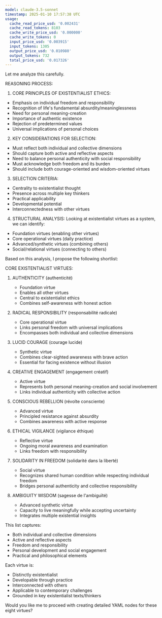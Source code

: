 ```yaml
---
model: claude-3.5-sonnet
timestamp: 2025-01-10 17:57:38 UTC
usage:
  cache_read_price_usd: '0.002431'
  cache_read_tokens: 8103
  cache_write_price_usd: '0.000000'
  cache_write_tokens: 0
  input_price_usd: '0.003915'
  input_tokens: 1305
  output_price_usd: '0.010980'
  output_tokens: 732
  total_price_usd: '0.017326'
---
```


Let me analyze this carefully.

REASONING PROCESS:

1. CORE PRINCIPLES OF EXISTENTIALIST ETHICS:
- Emphasis on individual freedom and responsibility
- Recognition of life's fundamental absurdity/meaninglessness
- Need for personal meaning-creation
- Importance of authentic existence
- Rejection of predetermined values
- Universal implications of personal choices

2. KEY CONSIDERATIONS FOR SELECTION:
- Must reflect both individual and collective dimensions
- Should capture both active and reflective aspects
- Need to balance personal authenticity with social responsibility
- Must acknowledge both freedom and its burden
- Should include both courage-oriented and wisdom-oriented virtues

3. SELECTION CRITERIA:
- Centrality to existentialist thought
- Presence across multiple key thinkers
- Practical applicability
- Developmental potential
- Interconnectedness with other virtues

4. STRUCTURAL ANALYSIS:
Looking at existentialist virtues as a system, we can identify:
- Foundation virtues (enabling other virtues)
- Core operational virtues (daily practice)
- Advanced/synthetic virtues (combining others)
- Social/relational virtues (connecting to others)

Based on this analysis, I propose the following shortlist:

CORE EXISTENTIALIST VIRTUES:

1. AUTHENTICITY (authenticité)
   - Foundation virtue
   - Enables all other virtues
   - Central to existentialist ethics
   - Combines self-awareness with honest action

2. RADICAL RESPONSIBILITY (responsabilité radicale)
   - Core operational virtue
   - Links personal freedom with universal implications
   - Encompasses both individual and collective dimensions

3. LUCID COURAGE (courage lucide)
   - Synthetic virtue
   - Combines clear-sighted awareness with brave action
   - Essential for facing existence without illusion

4. CREATIVE ENGAGEMENT (engagement créatif)
   - Active virtue
   - Represents both personal meaning-creation and social involvement
   - Links individual authenticity with collective action

5. CONSCIOUS REBELLION (révolte consciente)
   - Advanced virtue
   - Principled resistance against absurdity
   - Combines awareness with active response

6. ETHICAL VIGILANCE (vigilance éthique)
   - Reflective virtue
   - Ongoing moral awareness and examination
   - Links freedom with responsibility

7. SOLIDARITY IN FREEDOM (solidarité dans la liberté)
   - Social virtue
   - Recognizes shared human condition while respecting individual freedom
   - Bridges personal authenticity and collective responsibility

8. AMBIGUITY WISDOM (sagesse de l'ambiguïté)
   - Advanced synthetic virtue
   - Capacity to live meaningfully while accepting uncertainty
   - Integrates multiple existential insights

This list captures:
- Both individual and collective dimensions
- Active and reflective aspects
- Freedom and responsibility
- Personal development and social engagement
- Practical and philosophical elements

Each virtue is:
- Distinctly existentialist
- Developable through practice
- Interconnected with others
- Applicable to contemporary challenges
- Grounded in key existentialist texts/thinkers

Would you like me to proceed with creating detailed YAML nodes for these eight virtues?